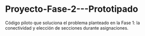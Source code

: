 # Proyecto-Fase-2---Prototipado
Código piloto que soluciona el problema planteado en la Fase 1: la conectividad y elección de secciones durante asignaciones.
